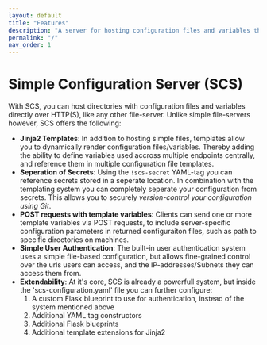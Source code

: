 ```yaml
---
layout: default
title: "Features"
description: "A server for hosting configuration files and variables that's designed to be simple to deploy and use"
permalink: "/"
nav_order: 1
---
```

# Simple Configuration Server (SCS)
With SCS, you can host directories with configuration files and variables
directly over HTTP(S), like any other file-server. Unlike simple file-servers
however, SCS offers the following:

* **Jinja2 Templates**: In addition to hosting simple files, templates allow
  you to dynamically render configuration files/variables. Thereby adding the
  ability to define variables used accross multiple endpoints centrally, and
  reference them in multiple configuration file templates.
* **Seperation of Secrets**: Using the `!scs-secret` YAML-tag you can reference
  secrets stored in a seperate location. In combination with the templating
  system you can completely seperate your configuration from secrets. This
  allows you to securely _version-control your configuration using Git_.
* **POST requests with template variables**: Clients can send one or more
  template variables via POST requests, to include server-specific configuration
  parameters in returned configuraiton files, such as path to specific
  directories on machines.
* **Simple User Authentication**: The built-in user authentication system
  uses a simple file-based configuration, but allows fine-grained control over
  the urls users can access, and the IP-addresses/Subnets they can access them
  from.
* **Extendability**: At it's core, SCS is already a powerfull system, but
  inside the 'scs-configuration.yaml' file you can further configure:
    1. A custom Flask blueprint to use for authentication, instead of the
       system mentioned above
    2. Additional YAML tag constructors
    3. Additional Flask blueprints
    4. Additional template extensions for Jinja2